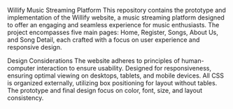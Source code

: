 Willify Music Streaming Platform
This repository contains the prototype and implementation of the Willify website, a music streaming platform designed to offer an engaging and seamless experience for music enthusiasts. 
The project encompasses five main pages: Home, Register, Songs, About Us, and Song Detail, each crafted with a focus on user experience and responsive design.

Design Considerations
The website adheres to principles of human-computer interaction to ensure usability.
Designed for responsiveness, ensuring optimal viewing on desktops, tablets, and mobile devices.
All CSS is organized externally, utilizing box positioning for layout without tables.
The prototype and final design focus on color, font, size, and layout consistency.
